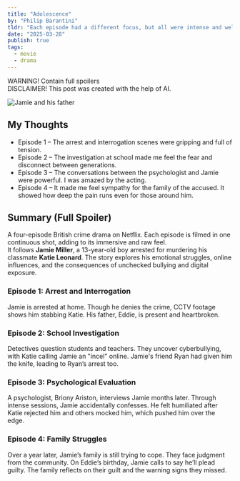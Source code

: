 ```yaml
---
title: "Adolescence"
by: "Philip Barantini"
tldr: "Each episode had a different focus, but all were intense and well-done."
date: "2025-03-28"
publish: true
tags:
  - movie
  - drama
---
```


WARNING! Contain full spoilers  
DISCLAIMER! This post was created with the help of AI.

![Jamie and his father](/posts/2025-0328-adolescence.webp)

## My Thoughts
- Episode 1 – The arrest and interrogation scenes were gripping and full of tension.  
- Episode 2 – The investigation at school made me feel the fear and disconnect between generations.  
- Episode 3 – The conversations between the psychologist and Jamie were powerful. I was amazed by the acting.  
- Episode 4 – It made me feel sympathy for the family of the accused. It showed how deep the pain runs even for those around him.  

## Summary (Full Spoiler)
A four-episode British crime drama on Netflix. Each episode is filmed in one continuous shot, adding to its immersive and raw feel.  
It follows **Jamie Miller**, a 13-year-old boy arrested for murdering his classmate **Katie Leonard**. The story explores his emotional struggles, online influences, and the consequences of unchecked bullying and digital exposure.  
### Episode 1: Arrest and Interrogation  
Jamie is arrested at home. Though he denies the crime, CCTV footage shows him stabbing Katie. His father, Eddie, is present and heartbroken.  
### Episode 2: School Investigation  
Detectives question students and teachers. They uncover cyberbullying, with Katie calling Jamie an "incel" online. Jamie's friend Ryan had given him the knife, leading to Ryan’s arrest too.  
### Episode 3: Psychological Evaluation  
A psychologist, Briony Ariston, interviews Jamie months later. Through intense sessions, Jamie accidentally confesses. He felt humiliated after Katie rejected him and others mocked him, which pushed him over the edge.  
### Episode 4: Family Struggles  
Over a year later, Jamie’s family is still trying to cope. They face judgment from the community. On Eddie’s birthday, Jamie calls to say he’ll plead guilty. The family reflects on their guilt and the warning signs they missed.  
